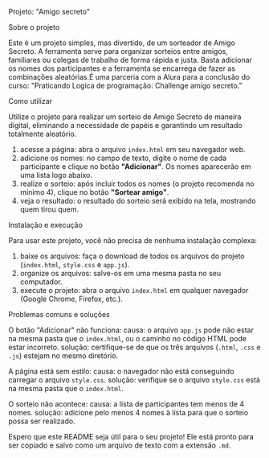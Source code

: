Projeto: "Amigo secreto"

Sobre o projeto

Este é um projeto simples, mas divertido, de um sorteador de Amigo Secreto. A ferramenta serve para organizar sorteios entre amigos, familiares ou colegas de trabalho de forma rápida e justa. Basta adicionar os nomes dos participantes e a ferramenta se encarrega de fazer as combinações aleatórias.É uma parceria com a Alura para a conclusão do curso: "Praticando Logica de programação: Challenge amigo secreto."

Como utilizar

Utilize o projeto para realizar um sorteio de Amigo Secreto de maneira digital, eliminando a necessidade de papéis e garantindo um resultado totalmente aleatório.

1.  acesse a página: abra o arquivo `index.html` em seu navegador web.
2.  adicione os nomes: no campo de texto, digite o nome de cada participante e clique no botão **"Adicionar"**. Os nomes aparecerão em uma lista logo abaixo.
3.  realize o sorteio: após incluir todos os nomes (o projeto recomenda no mínimo 4), clique no botão **"Sortear amigo"**.
4.  veja o resultado: o resultado do sorteio será exibido na tela, mostrando quem tirou quem.

Instalação e execução

Para usar este projeto, você não precisa de nenhuma instalação complexa:
1.  baixe os arquivos: faça o download de todos os arquivos do projeto (`index.html`, `style.css` e `app.js`).
2.  organize os arquivos: salve-os em uma mesma pasta no seu computador.
3.  execute o projeto: abra o arquivo `index.html` em qualquer navegador (Google Chrome, Firefox, etc.).

Problemas comuns e soluções

O botão "Adicionar" não funciona:
causa: o arquivo `app.js` pode não estar na mesma pasta que o `index.html`, ou o caminho no código HTML pode estar incorreto.
solução: certifique-se de que os três arquivos (`.html`, `.css` e `.js`) estejam no mesmo diretório.

A página está sem estilo:
causa: o navegador não está conseguindo carregar o arquivo `style.css`.
solução: verifique se o arquivo `style.css` está na mesma pasta que o `index.html`.

O sorteio não acontece:
causa: a lista de participantes tem menos de 4 nomes.
solução: adicione pelo menos 4 nomes à lista para que o sorteio possa ser realizado.


Espero que este README seja útil para o seu projeto! Ele está pronto para ser copiado e salvo como um arquivo de texto com a extensão `.md`.
